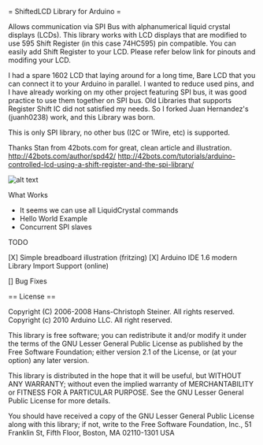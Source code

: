= ShiftedLCD Library for Arduino =

Allows communication via SPI Bus with alphanumerical liquid crystal displays (LCDs). 
This library works with LCD displays that are modified to use 595 Shift Register (in this case 74HC595) pin compatible. 
You can easily add Shift Register to your LCD. Please refer below link for pinouts and modifing your LCD.

I had a spare 1602 LCD that laying around for a long time,
Bare LCD that you can connect it to your Arduino in parallel.
I wanted to reduce used pins, and I have already working on
my other project featuring SPI bus, it was good practice to
use them together on SPI bus. Old Libraries that supports 
Register Shift IC did not satisfied my needs. So I forked
Juan Hernandez's (juanh0238) work, and this Library was born.

This is only SPI library, 
no other bus (I2C or 1Wire, etc) is supported.

Thanks Stan from 42bots.com for 
great, clean article and illustration.
http://42bots.com/author/spd42/
http://42bots.com/tutorials/arduino-controlled-lcd-using-a-shift-register-and-the-spi-library/

![alt text][logo]

[logo]: http://42bots.com/wp-content/uploads/2013/12/arduino-lcd-liquidcrystal-spi-connections-v3.png "Wiring"

What Works

* It seems we can use all LiquidCrystal commands
* Hello World Example
* Concurrent SPI slaves


TODO

[X] Simple breadboard illustration (fritzing)
[X] Arduino IDE 1.6 modern Library Import Support (online)

[] Bug Fixes


== License ==

Copyright (C) 2006-2008 Hans-Christoph Steiner. All rights reserved.
Copyright (c) 2010 Arduino LLC. All right reserved.

This library is free software; you can redistribute it and/or
modify it under the terms of the GNU Lesser General Public
License as published by the Free Software Foundation; either
version 2.1 of the License, or (at your option) any later version.

This library is distributed in the hope that it will be useful,
but WITHOUT ANY WARRANTY; without even the implied warranty of
MERCHANTABILITY or FITNESS FOR A PARTICULAR PURPOSE. See the GNU
Lesser General Public License for more details.

You should have received a copy of the GNU Lesser General Public
License along with this library; if not, write to the Free Software
Foundation, Inc., 51 Franklin St, Fifth Floor, Boston, MA 02110-1301 USA
